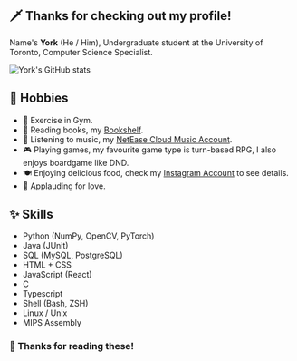 ## 🗡️ Thanks for checking out my profile!

Name's **York** (He / Him), Undergraduate student at the University of Toronto, Computer Science Specialist. 

![York's GitHub stats](https://github-readme-stats.vercel.app/api?username=lei-tin&show_icons=true&theme=vue&rank_icon=github)

## 💖 Hobbies

- 💪 Exercise in Gym.
- 📖 Reading books, my [Bookshelf](https://weread.qq.com/web/shelf).
- 🎵 Listening to music, my [NetEase Cloud Music Account](https://music.163.com/#/user/home?id=624725550).
- 🎮 Playing games, my favourite game type is turn-based RPG, I also enjoys boardgame like DND.
- 🍽️ Enjoying delicious food, check my [Instagram Account](https://www.instagram.com/zhumengzhiren/) to see details.
- 👏 Applauding for love.

## ✨ Skills

- Python (NumPy, OpenCV, PyTorch)
- Java (JUnit)
- SQL (MySQL, PostgreSQL)
- HTML + CSS
- JavaScript (React)
- C
- Typescript
- Shell (Bash, ZSH)
- Linux / Unix
- MIPS Assembly

### 💓 Thanks for reading these!
